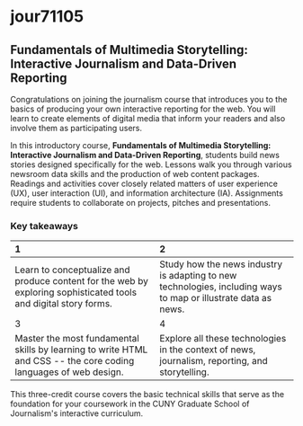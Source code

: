 # jour71105
## Fundamentals of Multimedia Storytelling: Interactive Journalism and Data-Driven Reporting
Congratulations on joining the journalism course that introduces you to the basics of producing your own interactive reporting for the web. You will learn to create elements of digital media that inform your readers and also involve them as participating users.

In this introductory course, __Fundamentals of Multimedia Storytelling: Interactive Journalism and Data-Driven Reporting__, students build news stories designed specifically for the web. Lessons walk you through various newsroom data skills and the production of web content packages. Readings and activities cover closely related matters of user experience (UX), user interaction (UI), and information architecture (IA). Assignments require students to collaborate on projects, pitches and presentations.

### Key takeaways

|1|2|
|:--|:--|
|Learn to conceptualize and produce content for the web by exploring sophisticated tools and digital story forms.|Study how the news industry is adapting to new technologies, including ways to map or illustrate data as news.|
|3|4|
|Master the most fundamental skills by learning to write HTML and CSS -- the core coding languages of web design.|Explore all these technologies in the context of news, journalism, reporting, and storytelling.|

This three-credit course covers the basic technical skills that serve as the foundation for your coursework in the CUNY Graduate School of Journalism's interactive curriculum.

